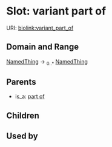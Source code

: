 
# Slot: variant part of




URI: [biolink:variant_part_of](https://w3id.org/biolink/vocab/variant_part_of)


## Domain and Range

[NamedThing](NamedThing.md) &#8594;  <sub>0..\*</sub> [NamedThing](NamedThing.md)

## Parents

 *  is_a: [part of](part_of.md)

## Children


## Used by

